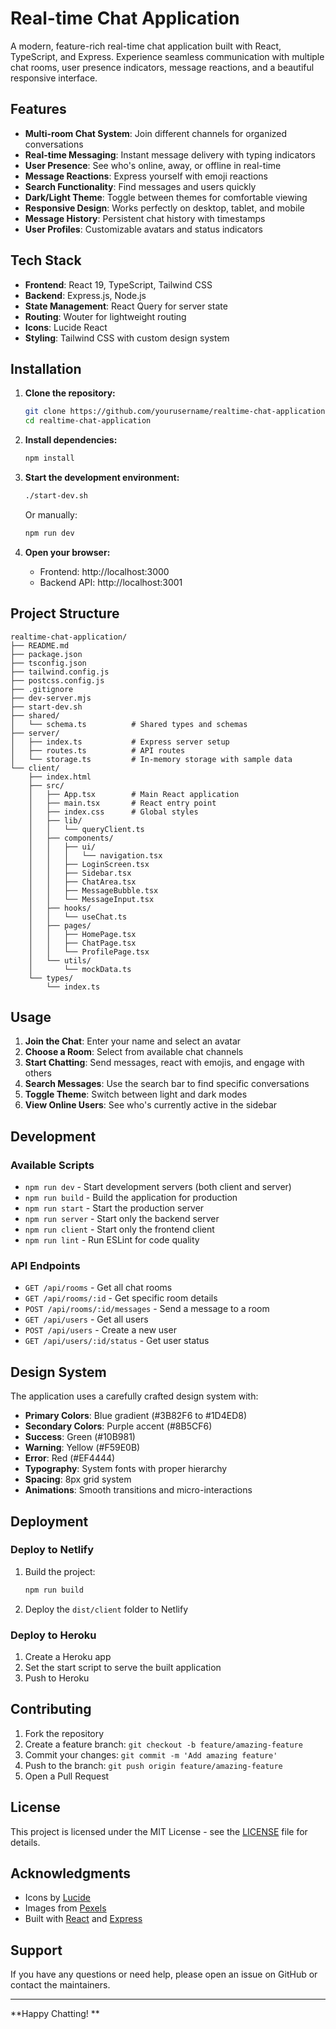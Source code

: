 # Real-time Chat Application

A modern, feature-rich real-time chat application built with React, TypeScript, and Express. Experience seamless communication with multiple chat rooms, user presence indicators, message reactions, and a beautiful responsive interface.

## Features

- **Multi-room Chat System**: Join different channels for organized conversations
- **Real-time Messaging**: Instant message delivery with typing indicators
- **User Presence**: See who's online, away, or offline in real-time
- **Message Reactions**: Express yourself with emoji reactions
- **Search Functionality**: Find messages and users quickly
- **Dark/Light Theme**: Toggle between themes for comfortable viewing
- **Responsive Design**: Works perfectly on desktop, tablet, and mobile
- **Message History**: Persistent chat history with timestamps
- **User Profiles**: Customizable avatars and status indicators

##  Tech Stack

- **Frontend**: React 19, TypeScript, Tailwind CSS
- **Backend**: Express.js, Node.js
- **State Management**: React Query for server state
- **Routing**: Wouter for lightweight routing
- **Icons**: Lucide React
- **Styling**: Tailwind CSS with custom design system

## Installation

1. **Clone the repository:**
   ```bash
   git clone https://github.com/yourusername/realtime-chat-application.git
   cd realtime-chat-application
   ```

2. **Install dependencies:**
   ```bash
   npm install
   ```

3. **Start the development environment:**
   ```bash
   ./start-dev.sh
   ```

   Or manually:
   ```bash
   npm run dev
   ```

4. **Open your browser:**
   - Frontend: http://localhost:3000
   - Backend API: http://localhost:3001

##  Project Structure

```
realtime-chat-application/
├── README.md
├── package.json
├── tsconfig.json
├── tailwind.config.js
├── postcss.config.js
├── .gitignore
├── dev-server.mjs
├── start-dev.sh
├── shared/
│   └── schema.ts          # Shared types and schemas
├── server/
│   ├── index.ts           # Express server setup
│   ├── routes.ts          # API routes
│   └── storage.ts         # In-memory storage with sample data
└── client/
    ├── index.html
    ├── src/
    │   ├── App.tsx        # Main React application
    │   ├── main.tsx       # React entry point
    │   ├── index.css      # Global styles
    │   ├── lib/
    │   │   └── queryClient.ts
    │   ├── components/
    │   │   ├── ui/
    │   │   │   └── navigation.tsx
    │   │   ├── LoginScreen.tsx
    │   │   ├── Sidebar.tsx
    │   │   ├── ChatArea.tsx
    │   │   ├── MessageBubble.tsx
    │   │   └── MessageInput.tsx
    │   ├── hooks/
    │   │   └── useChat.ts
    │   ├── pages/
    │   │   ├── HomePage.tsx
    │   │   ├── ChatPage.tsx
    │   │   └── ProfilePage.tsx
    │   └── utils/
    │       └── mockData.ts
    └── types/
        └── index.ts
```

##  Usage

1. **Join the Chat**: Enter your name and select an avatar
2. **Choose a Room**: Select from available chat channels
3. **Start Chatting**: Send messages, react with emojis, and engage with others
4. **Search Messages**: Use the search bar to find specific conversations
5. **Toggle Theme**: Switch between light and dark modes
6. **View Online Users**: See who's currently active in the sidebar

##  Development

### Available Scripts

- `npm run dev` - Start development servers (both client and server)
- `npm run build` - Build the application for production
- `npm run start` - Start the production server
- `npm run server` - Start only the backend server
- `npm run client` - Start only the frontend client
- `npm run lint` - Run ESLint for code quality

### API Endpoints

- `GET /api/rooms` - Get all chat rooms
- `GET /api/rooms/:id` - Get specific room details
- `POST /api/rooms/:id/messages` - Send a message to a room
- `GET /api/users` - Get all users
- `POST /api/users` - Create a new user
- `GET /api/users/:id/status` - Get user status

##  Design System

The application uses a carefully crafted design system with:

- **Primary Colors**: Blue gradient (#3B82F6 to #1D4ED8)
- **Secondary Colors**: Purple accent (#8B5CF6)
- **Success**: Green (#10B981)
- **Warning**: Yellow (#F59E0B)
- **Error**: Red (#EF4444)
- **Typography**: System fonts with proper hierarchy
- **Spacing**: 8px grid system
- **Animations**: Smooth transitions and micro-interactions

## Deployment

### Deploy to Netlify

1. Build the project:
   ```bash
   npm run build
   ```

2. Deploy the `dist/client` folder to Netlify

### Deploy to Heroku

1. Create a Heroku app
2. Set the start script to serve the built application
3. Push to Heroku

## Contributing

1. Fork the repository
2. Create a feature branch: `git checkout -b feature/amazing-feature`
3. Commit your changes: `git commit -m 'Add amazing feature'`
4. Push to the branch: `git push origin feature/amazing-feature`
5. Open a Pull Request

## License

This project is licensed under the MIT License - see the [LICENSE](LICENSE) file for details.

##  Acknowledgments

- Icons by [Lucide](https://lucide.dev/)
- Images from [Pexels](https://pexels.com/)
- Built with [React](https://reactjs.org/) and [Express](https://expressjs.com/)

##  Support

If you have any questions or need help, please open an issue on GitHub or contact the maintainers.

---

**Happy Chatting! **

